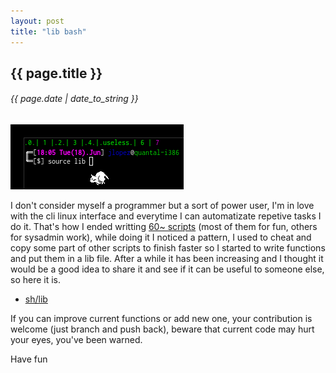 ```yaml
---
layout: post
title: "lib bash"
---
```


## {{ page.title }}
###### {{ page.date | date_to_string }}


**![](/assets/img/75.png)**

I don't consider myself a programmer but a sort of power user, I'm in love with the cli linux interface and everytime I can automatizate repetive tasks I do it. That's how I ended writting [60~ scripts](https://github.com/chilicuil/learn/tree/master/sh) (most of them for fun, others for sysadmin work), while doing it I noticed a pattern, I used to cheat and copy some part of other scripts to finish faster so I started to write functions and put them in a lib file. After a while it has been increasing and I thought it would be a good idea to share it and see if it can be useful to someone else, so here it is.

- [sh/lib](https://github.com/chilicuil/learn/blob/master/sh/lib)

If you can improve current functions or add new one, your contribution is welcome (just branch and push back), beware that current code may hurt your eyes, you've been warned.

Have fun
